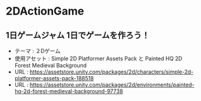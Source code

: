 # 2DActionGame

## 1日ゲームジャム 1日でゲームを作ろう！
* テーマ : ２Dゲーム
* 使用アセット : Simple 2D Platformer Assets Pack と Painted HQ 2D Forest Medieval Background 
* URL : https://assetstore.unity.com/packages/2d/characters/simple-2d-platformer-assets-pack-188518
* URL : https://assetstore.unity.com/packages/2d/environments/painted-hq-2d-forest-medieval-background-97738
